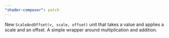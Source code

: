 ```yaml
---
"shader-composer": patch
---
```


New `ScaleAndOffset(v, scale, offset)` unit that takes a value and applies a scale and an offset. A simple wrapper around multiplication and addition.
